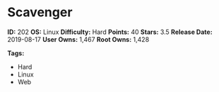 # Scavenger

**ID:** 202
**OS:** Linux
**Difficulty:** Hard
**Points:** 40
**Stars:** 3.5
**Release Date:** 2019-08-17
**User Owns:** 1,467
**Root Owns:** 1,428

**Tags:**
- Hard
- Linux
- Web

